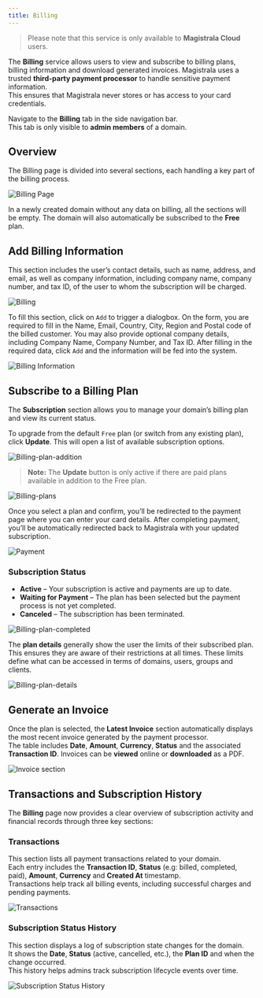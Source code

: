 ```yaml
---
title: Billing
---
```


> Please note that this service is only available to **Magistrala Cloud** users.

The **Billing** service allows users to view and subscribe to billing plans, billing information and download generated invoices.
Magistrala uses a trusted **third-party payment processor** to handle sensitive payment information.  
This ensures that Magistrala never stores or has access to your card credentials.

Navigate to the **Billing** tab in the side navigation bar.  
This tab is only visible to **admin members** of a domain.

## Overview

The Billing page is divided into several sections, each handling a key part of the billing process.

![Billing Page](../../img/billing/billing-page.png)

In a newly created domain without any data on billing, all the sections will be empty. The domain will also automatically be subscribed to the **Free** plan.

## Add Billing Information

This section includes the user’s contact details, such as name, address, and email, as well as company information, including company name, company number, and tax ID, of the user to whom the subscription will be charged.

![Billing](../../img/billing/billing-information.png)

To fill this section, click on `Add` to trigger a dialogbox.
On the form, you are required to fill in the Name, Email, Country, City, Region and Postal code of the billed customer.
You may also provide optional company details, including Company Name, Company Number, and Tax ID.
After filling in the required data, click `Add` and the information will be fed into the system.

![Billing Information](../../img/billing/add-bill-info.png)

## Subscribe to a Billing Plan

The **Subscription** section allows you to manage your domain’s billing plan and view its current status.

To upgrade from the default `Free` plan (or switch from any existing plan), click **Update**. This will open a list of available subscription options.

![Billing-plan-addition](../../img/billing/choose.png)

> **Note:** The **Update** button is only active if there are paid plans available in addition to the Free plan.

![Billing-plans](../../img/billing/sub-plans.png)

Once you select a plan and confirm, you’ll be redirected to the payment page where you can enter your card details. After completing payment, you’ll be automatically redirected back to Magistrala with your updated subscription.

![Payment](../../img/billing/payment-page.png)

### Subscription Status

- **Active** – Your subscription is active and payments are up to date.  
- **Waiting for Payment** – The plan has been selected but the payment process is not yet completed.  
- **Canceled** – The subscription has been terminated.

![Billing-plan-completed](../../img/billing/complete-payment.png)

The **plan details** generally show the user the limits of their subscribed plan. This ensures they are aware of their restrictions at all times. These limits define what can be accessed in terms of domains, users, groups and clients.

![Billing-plan-details](../../img/billing/sub-limits.png)

## Generate an Invoice

Once the plan is selected, the **Latest Invoice** section automatically displays the most recent invoice generated by the payment processor.  
The table includes **Date**, **Amount**, **Currency**, **Status** and the associated **Transaction ID**.
Invoices can be **viewed** online or **downloaded** as a PDF.

![Invoice section](../../img/billing/invoice.png)  

## Transactions and Subscription History

The **Billing** page now provides a clear overview of subscription activity and financial records through three key sections:

### Transactions

This section lists all payment transactions related to your domain.  
Each entry includes the **Transaction ID**, **Status** (e.g: billed, completed, paid), **Amount**, **Currency** and **Created At** timestamp.  
Transactions help track all billing events, including successful charges and pending payments.

![Transactions](../../img/billing/transactions.png)

### Subscription Status History

This section displays a log of subscription state changes for the domain.  
It shows the **Date**, **Status** (active, cancelled, etc.), the **Plan ID** and when the change occurred.  
This history helps admins track subscription lifecycle events over time.

![Subscription Status History](../../img/billing/subscription-history.png)
